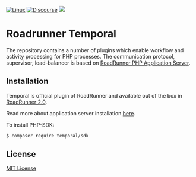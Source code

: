 [![Linux](https://github.com/temporalio/roadrunner-temporal/workflows/Linux/badge.svg)](https://github.com/temporalio/roadrunner-temporal/actions)
[![Discourse](https://img.shields.io/static/v1?label=Discourse&message=Get%20Help&color=informational)](https://community.temporal.io)
<a href="https://discord.gg/TFeEmCs"><img src="https://img.shields.io/badge/discord-chat-magenta.svg"></a>

# Roadrunner Temporal
The repository contains a number of plugins which enable workflow and activity processing for PHP processes. The communication protocol,
supervisor, load-balancer is based on [RoadRunner PHP Application Server](https://roadrunner.dev).

## Installation
Temporal is official plugin of RoadRunner and available out of the box in [RoadRunner 2.0](https://github.com/roadrunner-server/roadrunner).

Read more about application server installation [here](https://roadrunner.dev/docs/intro-install).

To install PHP-SDK:

```bash
$ composer require temporal/sdk
```

## License
[MIT License](https://github.com/temporalio/roadrunner-temporal/blob/master/LICENSE)
